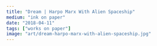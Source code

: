 ```yaml
---
title: "Dream | Harpo Marx With Alien Spaceship"
medium: "ink on paper"
date: "2018-04-11"
tags: ["works on paper"]
image: "art/dream-harpo-marx-with-alien-spaceship.jpg"
---
```


